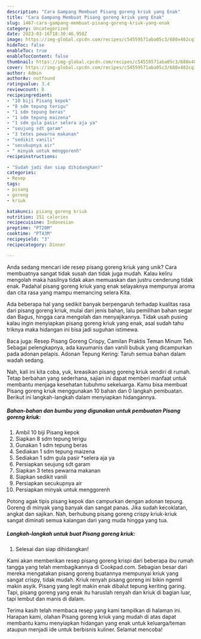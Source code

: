 ```yaml
---
description: "Cara Gampang Membuat Pisang goreng kriuk yang Enak"
title: "Cara Gampang Membuat Pisang goreng kriuk yang Enak"
slug: 1467-cara-gampang-membuat-pisang-goreng-kriuk-yang-enak
category: Uncategorized
date: 2023-03-16T18:30:46.958Z
image: https://img-global.cpcdn.com/recipes/c54559571aba05c3/680x482cq70/pisang-goreng-kriuk-foto-resep-utama.jpg
hideToc: false
enableToc: true
enableTocContent: false
thumbnail: https://img-global.cpcdn.com/recipes/c54559571aba05c3/680x482cq70/pisang-goreng-kriuk-foto-resep-utama.jpg
cover: https://img-global.cpcdn.com/recipes/c54559571aba05c3/680x482cq70/pisang-goreng-kriuk-foto-resep-utama.jpg
author: Admin
authorAv: notfound
ratingvalue: 3.4
reviewcount: 8
recipeingredient:
- "10 biji Pisang kepok"
- "8 sdm tepung terigu"
- "1 sdm tepung beras"
- "1 sdm tepung maizena"
- "1 sdm gula pasir selera aja ya"
- "seujung sdt garam"
- "3 tetes pewarna makanan"
- "sedikit vanili"
- "secukupnya air"
- " minyak untuk menggorenh"
recipeinstructions:

- "Sudah jadi dan siap dihidangkan!"
categories:
- Resep
tags:
- pisang
- goreng
- kriuk

katakunci: pisang goreng kriuk 
nutrition: 251 calories
recipecuisine: Indonesian
preptime: "PT20M"
cooktime: "PT43M"
recipeyield: "3"
recipecategory: Dinner

---
```





Anda sedang mencari ide resep pisang goreng kriuk yang unik? Cara membuatnya sangat tidak susah dan tidak juga mudah. Kalau keliru mengolah maka hasilnya tidak akan memuaskan dan justru cenderung tidak enak. Padahal pisang goreng kriuk yang enak selayaknya mempunyai aroma dan cita rasa yang mampu memancing selera Kita.





Ada beberapa hal yang sedikit banyak berpengaruh terhadap kualitas rasa dari pisang goreng kriuk, mulai dari jenis bahan, lalu pemilihan bahan segar dan Bagus, hingga cara mengolah dan menyajikannya. Tidak usah pusing kalau ingin menyiapkan pisang goreng kriuk yang enak,      asal sudah tahu triknya maka hidangan ini bisa jadi suguhan istimewa.














Baca juga: Resep Pisang Goreng Crispy, Camilan Praktis Teman Minum Teh. Sebagai pelengkapnya, ada kayumanis dan vanili bubuk yang dicampurkan pada adonan pelapis. Adonan Tepung Kering: Taruh semua bahan dalam wadah sedang.






Nah, kali ini kita coba, yuk, kreasikan pisang goreng kriuk sendiri di rumah. Tetap berbahan yang sederhana, sajian ini dapat memberi manfaat untuk membantu menjaga kesehatan tubuhmu sekeluarga. Kamu bisa membuat Pisang goreng kriuk menggunakan 10 bahan dan 0 langkah pembuatan. Berikut ini langkah-langkah dalam menyiapkan hidangannya.

<!--inarticleads1-->

##### Bahan-bahan dan bumbu yang digunakan untuk pembuatan Pisang goreng kriuk:

1. Ambil 10 biji Pisang kepok
1. Siapkan 8 sdm tepung terigu
1. Gunakan 1 sdm tepung beras
1. Sediakan 1 sdm tepung maizena
1. Sediakan 1 sdm gula pasir *selera aja ya
1. Persiapkan seujung sdt garam
1. Siapkan 3 tetes pewarna makanan
1. Siapkan sedikit vanili
1. Persiapkan secukupnya air
1. Persiapkan  minyak untuk menggorenh


Potong agak tipis pisang kepok dan campurkan dengan adonan tepung. Goreng di minyak yang banyak dan sangat panas. Jika sudah kecoklatan, angkat dan sajikan. Nah, berhubung pisang goreng crispy kriuk-kriuk sangat diminati semua kalangan dari yang muda hingga yang tua. 

<!--inarticleads2-->

##### Langkah-langkah untuk buat Pisang goreng kriuk:


1. Selesai dan siap dihidangkan!

Kami akan memberikan resep pisang goreng krispi dari beberapa ibu rumah tangga yang telah membagikannya di Cookpad.com. Sebagian besar dari mereka mengatakan pisang goreng buatannya mempunyai kriuk yang sangat crispy, tidak mudah. Kriuk renyah pisang goreng ini bikin ngemil makin asyik. Pisang yang legit makin enak dibalut tepung keriting garing. Tapi, pisang goreng yang enak itu haruslah renyah dan kriuk di bagian luar, tapi lembut dan manis di dalam. 

Terima kasih telah membaca resep yang kami tampilkan di halaman ini. Harapan kami, olahan Pisang goreng kriuk yang mudah di atas dapat membantu kamu menyiapkan hidangan yang enak untuk keluarga/teman ataupun menjadi ide untuk berbisnis kuliner. Selamat mencoba!
